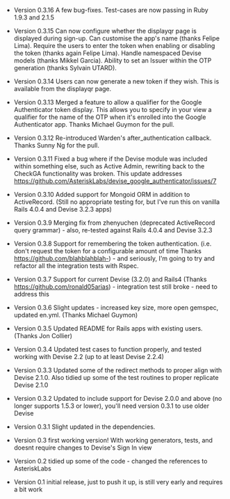* Version 0.3.16
 A few bug-fixes. Test-cases are now passing in Ruby 1.9.3 and 2.1.5

* Version 0.3.15
 Can now configure whether the displayqr page is displayed during sign-up. Can customise the app's name (thanks Felipe Lima). Require the users to enter the token when enabling or disabling the token (thanks again Felipe Lima). Handle namespaced Devise models (thanks Mikkel Garcia). Ability to set an Issuer within the OTP generation (thanks Sylvain UTARD).

* Version 0.3.14
 Users can now generate a new token if they wish. This is available from the displayqr page.

* Version 0.3.13
 Merged a feature to allow a qualifier for the Google Authenticator token display. This allows you to specify in your view a qualifier for the name of the OTP when it's enrolled into the Google Authenticator app. Thanks Michael Guymon for the pull.

* Version 0.3.12
 Re-introduced Warden's after_authentication callback. Thanks Sunny Ng for the pull.

* Version 0.3.11
 Fixed a bug where if the Devise module was included within something else, such as Active Admin, rewriting back to the CheckGA functionality was broken. This update addresses https://github.com/AsteriskLabs/devise_google_authenticator/issues/7

* Version 0.3.10
 Added support for Mongoid ORM in addition to ActiveRecord. (Still no appropriate testing for, but I've run this on vanilla Rails 4.0.4 and Devise 3.2.3 apps)

* Version 0.3.9
 Merging fix from zhenyuchen (deprecated ActiveRecord query grammar) - also, re-tested against Rails 4.0.4 and Devise 3.2.3

* Version 0.3.8
 Support for remembering the token authentication. (i.e. don't request the token for a configurable amount of time Thanks https://github.com/blahblahblah-) - and seriously, I'm going to try and refactor all the integration tests with Rspec.

* Version 0.3.7
 Support for current Devise (3.2.0) and Rails4 (Thanks https://github.com/ronald05arias) - integration test still broke - need to address this

* Version 0.3.6
 Slight updates - increased key size, more open gemspec, updated en.yml. (Thanks Michael Guymon)

* Version 0.3.5
 Updated README for Rails apps with existing users. (Thanks Jon Collier)

* Version 0.3.4
 Updated test cases to function properly, and tested working with Devise 2.2 (up to at least Devise 2.2.4)

* Version 0.3.3
 Updated some of the redirect methods to proper align with Devise 2.1.0. Also tidied up some of the test routines to proper replicate Devise 2.1.0

* Version 0.3.2
 Updated to include support for Devise 2.0.0 and above (no longer supports 1.5.3 or lower), you'll need version 0.3.1 to use older Devise

* Version 0.3.1
 Slight updated in the dependencies.

* Version 0.3
 first working version! With working generators, tests, and doesnt require changes to Devise's Sign In view

* Version 0.2
 tidied up some of the code - changed the references to AsteriskLabs

* Version 0.1
 initial release, just to push it up, is still very early and requires a bit work
